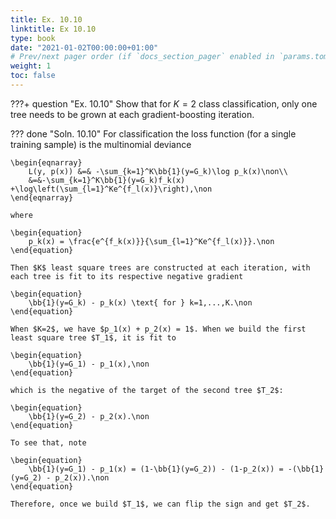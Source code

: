 ```yaml
---
title: Ex. 10.10
linktitle: Ex 10.10
type: book
date: "2021-01-02T00:00:00+01:00"
# Prev/next pager order (if `docs_section_pager` enabled in `params.toml`)
weight: 1
toc: false
---
```


???+ question "Ex. 10.10"
    Show that for $K=2$ class classification, only one tree needs to be grown at each gradient-boosting iteration.

??? done "Soln. 10.10"
    For classification the loss function (for a single training sample) is the multinomial deviance
	
    \begin{eqnarray}
		L(y, p(x)) &=& -\sum_{k=1}^K\bb{1}(y=G_k)\log p_k(x)\non\\
		&=&-\sum_{k=1}^K\bb{1}(y=G_k)f_k(x) +\log\left(\sum_{l=1}^Ke^{f_l(x)}\right),\non 
	\end{eqnarray}
	
    where 
	
    \begin{equation}
		p_k(x) = \frac{e^{f_k(x)}}{\sum_{l=1}^Ke^{f_l(x)}}.\non
	\end{equation}

	Then $K$ least square trees are constructed at each iteration, with each tree is fit to its respective negative gradient 
	
    \begin{equation}
		\bb{1}(y=G_k) - p_k(x) \text{ for } k=1,...,K.\non
	\end{equation}
	
    When $K=2$, we have $p_1(x) + p_2(x) = 1$. When we build the first least square tree $T_1$, it is fit to 
	
    \begin{equation}
		\bb{1}(y=G_1) - p_1(x),\non
	\end{equation}
	
    which is the negative of the target of the second tree $T_2$:
	
    \begin{equation}
		\bb{1}(y=G_2) - p_2(x).\non
	\end{equation}
	
    To see that, note
	
    \begin{equation}
		\bb{1}(y=G_1) - p_1(x) = (1-\bb{1}(y=G_2)) - (1-p_2(x)) = -(\bb{1}(y=G_2) - p_2(x)).\non
	\end{equation}
	
    Therefore, once we build $T_1$, we can flip the sign and get $T_2$.